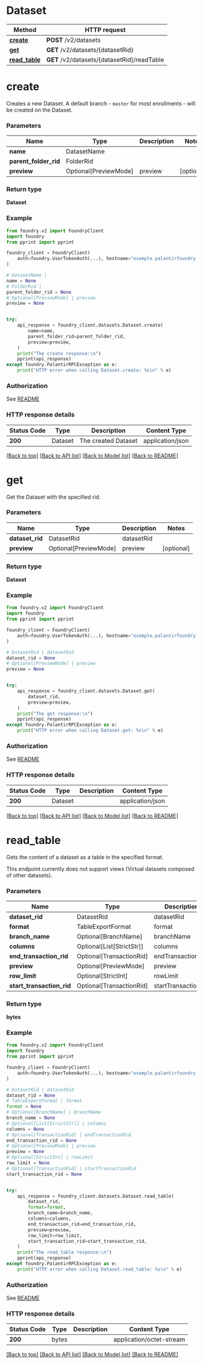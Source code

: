 # Dataset

Method | HTTP request |
------------- | ------------- |
[**create**](#create) | **POST** /v2/datasets |
[**get**](#get) | **GET** /v2/datasets/{datasetRid} |
[**read_table**](#read_table) | **GET** /v2/datasets/{datasetRid}/readTable |

# **create**
Creates a new Dataset. A default branch - `master` for most enrollments - will be created on the Dataset.


### Parameters

Name | Type | Description  | Notes |
------------- | ------------- | ------------- | ------------- |
**name** | DatasetName |  |  |
**parent_folder_rid** | FolderRid |  |  |
**preview** | Optional[PreviewMode] | preview | [optional] |

### Return type
**Dataset**

### Example

```python
from foundry.v2 import FoundryClient
import foundry
from pprint import pprint

foundry_client = FoundryClient(
    auth=foundry.UserTokenAuth(...), hostname="example.palantirfoundry.com"
)

# DatasetName |
name = None
# FolderRid |
parent_folder_rid = None
# Optional[PreviewMode] | preview
preview = None


try:
    api_response = foundry_client.datasets.Dataset.create(
        name=name,
        parent_folder_rid=parent_folder_rid,
        preview=preview,
    )
    print("The create response:\n")
    pprint(api_response)
except foundry.PalantirRPCException as e:
    print("HTTP error when calling Dataset.create: %s\n" % e)

```



### Authorization

See [README](../../../README.md#authorization)

### HTTP response details
| Status Code | Type        | Description | Content Type |
|-------------|-------------|-------------|------------------|
**200** | Dataset  | The created Dataset | application/json |

[[Back to top]](#) [[Back to API list]](../../../README.md#apis-v2-link) [[Back to Model list]](../../../README.md#models-v2-link) [[Back to README]](../../../README.md)

# **get**
Get the Dataset with the specified rid.

### Parameters

Name | Type | Description  | Notes |
------------- | ------------- | ------------- | ------------- |
**dataset_rid** | DatasetRid | datasetRid |  |
**preview** | Optional[PreviewMode] | preview | [optional] |

### Return type
**Dataset**

### Example

```python
from foundry.v2 import FoundryClient
import foundry
from pprint import pprint

foundry_client = FoundryClient(
    auth=foundry.UserTokenAuth(...), hostname="example.palantirfoundry.com"
)

# DatasetRid | datasetRid
dataset_rid = None
# Optional[PreviewMode] | preview
preview = None


try:
    api_response = foundry_client.datasets.Dataset.get(
        dataset_rid,
        preview=preview,
    )
    print("The get response:\n")
    pprint(api_response)
except foundry.PalantirRPCException as e:
    print("HTTP error when calling Dataset.get: %s\n" % e)

```



### Authorization

See [README](../../../README.md#authorization)

### HTTP response details
| Status Code | Type        | Description | Content Type |
|-------------|-------------|-------------|------------------|
**200** | Dataset  |  | application/json |

[[Back to top]](#) [[Back to API list]](../../../README.md#apis-v2-link) [[Back to Model list]](../../../README.md#models-v2-link) [[Back to README]](../../../README.md)

# **read_table**
Gets the content of a dataset as a table in the specified format.

This endpoint currently does not support views (Virtual datasets composed of other datasets).


### Parameters

Name | Type | Description  | Notes |
------------- | ------------- | ------------- | ------------- |
**dataset_rid** | DatasetRid | datasetRid |  |
**format** | TableExportFormat | format |  |
**branch_name** | Optional[BranchName] | branchName | [optional] |
**columns** | Optional[List[StrictStr]] | columns | [optional] |
**end_transaction_rid** | Optional[TransactionRid] | endTransactionRid | [optional] |
**preview** | Optional[PreviewMode] | preview | [optional] |
**row_limit** | Optional[StrictInt] | rowLimit | [optional] |
**start_transaction_rid** | Optional[TransactionRid] | startTransactionRid | [optional] |

### Return type
**bytes**

### Example

```python
from foundry.v2 import FoundryClient
import foundry
from pprint import pprint

foundry_client = FoundryClient(
    auth=foundry.UserTokenAuth(...), hostname="example.palantirfoundry.com"
)

# DatasetRid | datasetRid
dataset_rid = None
# TableExportFormat | format
format = None
# Optional[BranchName] | branchName
branch_name = None
# Optional[List[StrictStr]] | columns
columns = None
# Optional[TransactionRid] | endTransactionRid
end_transaction_rid = None
# Optional[PreviewMode] | preview
preview = None
# Optional[StrictInt] | rowLimit
row_limit = None
# Optional[TransactionRid] | startTransactionRid
start_transaction_rid = None


try:
    api_response = foundry_client.datasets.Dataset.read_table(
        dataset_rid,
        format=format,
        branch_name=branch_name,
        columns=columns,
        end_transaction_rid=end_transaction_rid,
        preview=preview,
        row_limit=row_limit,
        start_transaction_rid=start_transaction_rid,
    )
    print("The read_table response:\n")
    pprint(api_response)
except foundry.PalantirRPCException as e:
    print("HTTP error when calling Dataset.read_table: %s\n" % e)

```



### Authorization

See [README](../../../README.md#authorization)

### HTTP response details
| Status Code | Type        | Description | Content Type |
|-------------|-------------|-------------|------------------|
**200** | bytes  |  | application/octet-stream |

[[Back to top]](#) [[Back to API list]](../../../README.md#apis-v2-link) [[Back to Model list]](../../../README.md#models-v2-link) [[Back to README]](../../../README.md)

